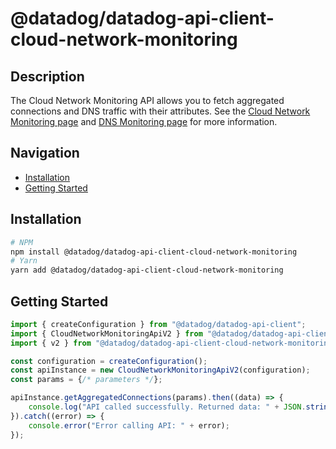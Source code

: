 # @datadog/datadog-api-client-cloud-network-monitoring

## Description

The Cloud Network Monitoring API allows you to fetch aggregated connections and DNS traffic with their attributes. See the [Cloud Network Monitoring page](https://docs.datadoghq.com/network_monitoring/cloud_network_monitoring/) and [DNS Monitoring page](https://docs.datadoghq.com/network_monitoring/dns/) for more information.

## Navigation

- [Installation](#installation)
- [Getting Started](#getting-started)

## Installation

```sh
# NPM
npm install @datadog/datadog-api-client-cloud-network-monitoring
# Yarn
yarn add @datadog/datadog-api-client-cloud-network-monitoring
```

## Getting Started
```ts
import { createConfiguration } from "@datadog/datadog-api-client";
import { CloudNetworkMonitoringApiV2 } from "@datadog/datadog-api-client-cloud-network-monitoring";
import { v2 } from "@datadog/datadog-api-client-cloud-network-monitoring";

const configuration = createConfiguration();
const apiInstance = new CloudNetworkMonitoringApiV2(configuration);
const params = {/* parameters */};

apiInstance.getAggregatedConnections(params).then((data) => {
    console.log("API called successfully. Returned data: " + JSON.stringify(data));
}).catch((error) => {
    console.error("Error calling API: " + error);
});
```
